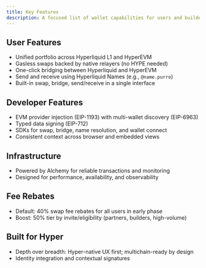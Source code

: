 ```yaml
---
title: Key Features
description: A focused list of wallet capabilities for users and builders.
---
```


## User Features
- Unified portfolio across Hyperliquid L1 and HyperEVM
- Gasless swaps backed by native relayers (no HYPE needed)
- One-click bridging between Hyperliquid and HyperEVM
- Send and receive using Hyperliquid Names (e.g., `@name.purro`)
- Built-in swap, bridge, send/receive in a single interface

## Developer Features
- EVM provider injection (EIP-1193) with multi-wallet discovery (EIP-6963)
- Typed data signing (EIP-712)
- SDKs for swap, bridge, name resolution, and wallet connect
- Consistent context across browser and embedded views

## Infrastructure
- Powered by Alchemy for reliable transactions and monitoring
- Designed for performance, availability, and observability

## Fee Rebates
- Default: 40% swap fee rebates for all users in early phase
- Boost: 50% tier by invite/eligibility (partners, builders, high-volume)

## Built for Hyper
- Depth over breadth: Hyper-native UX first; multichain-ready by design
- Identity integration and contextual signatures 